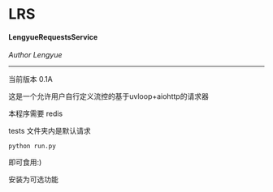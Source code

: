 # LRS
#### LengyueRequestsService
*Author Lengyue*

------
当前版本 0.1A

这是一个允许用户自行定义流控的基于uvloop+aiohttp的请求器

本程序需要 redis

tests 文件夹内是默认请求

	python run.py
	
即可食用:)

安装为可选功能
